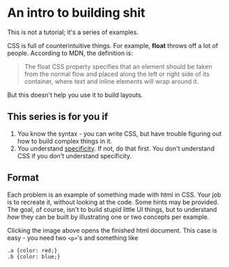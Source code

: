 # An intro to building shit

This is not a tutorial; it's a series of examples.

CSS is full of counterintuitive things. For example, **float**
throws off a lot of people. According to MDN, the definition is:

> The float CSS property specifies that an element should be taken from the normal flow and placed along the left or right side of its container, where text and inline elements will wrap around it.

But this doesn't help you use it to build layouts.

## This series is for you if

1. You know the syntax - you can write CSS, but have trouble figuring out how to build complex things in it.
2. You understand [specificity](http://sixrevisions.com/css/css-specificity/). If not, do that first. You don't understand CSS if you don't understand specificity. 

## Format

Each problem is an example of something made with html in CSS. Your job is to recreate it, without looking at the code. Some hints may be provided. The goal, of course, isn't to build stupid little UI things, but to understand *how* they can be built by illustrating one or two concepts per example.

Clicking the image above opens the finished html document. This case is easy - you need two `<p>`'s and something like

    
    .a {color: red;}
    .b {color: blue;}

